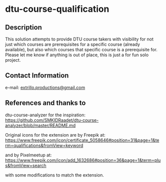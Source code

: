 # dtu-course-qualification
## Description
This solution attempts to provide DTU course takers with visibility for not just which courses are prerequisites for a specific course (already available), but also which courses that specific course is a prerequisite for. Please let me know if anything is out of place, this is just a for fun solo project.

## Contact Information
e-mail: extrillo.productions@gmail.com

## References and thanks to
dtu-course-analyzer for the inspiration:
https://github.com/SMKIDRaadet/dtu-course-analyzer/blob/master/README.md

Original icons for the extension are by Freepik at:
https://www.freepik.com/icon/certificate_5058646#position=31&page=1&term=qualifications&fromView=keyword

and by Pixelmeetup at:
https://www.freepik.com/icon/add_1632686#position=36&page=1&term=plus&fromView=search

with some modifications to match the extension.
